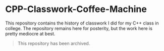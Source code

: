 # CPP-Classwork-Coffee-Machine

This repository contains the history of classwork I did for my C++ class in college. The repository remains here for posterity, but the work here is pretty mediocre at best.

> This repository has been archived.
